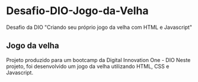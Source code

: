 # Desafio-DIO-Jogo-da-Velha
Desafio da DIO "Criando seu próprio jogo da velha com HTML e Javascript"
## Jogo da velha 
Projeto produzido para um bootcamp da Digital Innovation One - DIO
Neste projeto, foi desenvolvido um jogo da velha utilizando HTML, CSS e Javascript.
